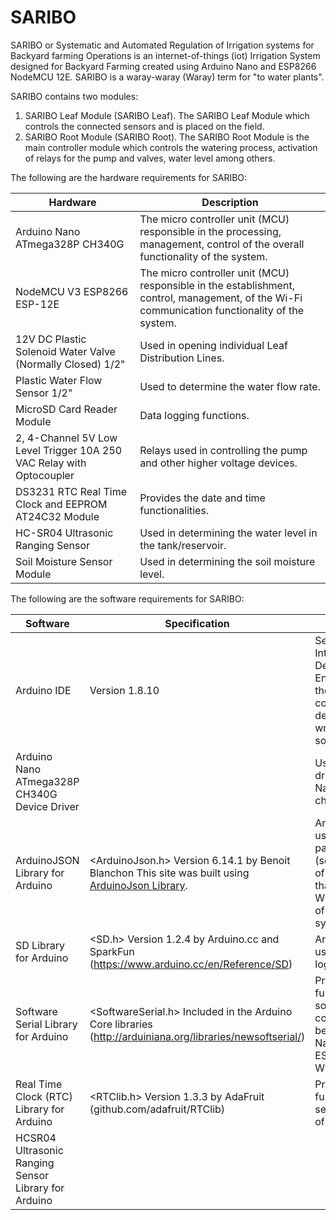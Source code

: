 # SARIBO
SARIBO or Systematic and Automated Regulation of Irrigation systems for
Backyard farming Operations is an internet-of-things (iot) Irrigation System designed for Backyard Farming created using Arduino Nano and ESP8266 NodeMCU 12E. SARIBO is a waray-waray (Waray) term for "to water plants".

SARIBO contains two modules:

1. SARIBO Leaf Module (SARIBO Leaf). The SARIBO Leaf Module which controls the connected sensors and is placed on the field.
2. SARIBO Root Module (SARIBO Root). The SARIBO Root Module is the main controller module which controls the watering process, activation of relays for the pump and valves, water level among others.

The following are the hardware requirements for SARIBO:

| Hardware  | Description |
| ------------- | ------------- |
| Arduino Nano ATmega328P CH340G  | The micro controller unit (MCU) responsible in the processing, management, control of the overall functionality of the system.  |
| NodeMCU V3 ESP8266 ESP-12E  | The micro controller unit (MCU) responsible in the establishment, control, management, of the Wi-Fi communication functionality of the system.  |
| 12V DC Plastic Solenoid Water Valve (Normally Closed) 1/2"| Used in opening individual Leaf Distribution Lines. |
| Plastic Water Flow Sensor 1/2" | Used to determine the water flow rate. |
| MicroSD Card Reader Module | Data logging functions. |
| 2, 4-Channel 5V Low Level Trigger 10A 250 VAC Relay with Optocoupler | Relays used in controlling the pump and other higher voltage devices. |
| DS3231 RTC Real Time Clock and EEPROM AT24C32 Module | Provides the date and time functionalities. |
| HC-SR04 Ultrasonic Ranging Sensor | Used in determining the water level in the tank/reservoir.  |
| Soil Moisture Sensor Module | Used in determining the soil moisture level. |



The following are the software requirements for SARIBO:

| Software | Specification | Description |
| ------------- | ------------- | ------------- |
| Arduino IDE | Version 1.8.10 | Serves as the Integrated Development Environment (IDE) of the Arduino wherein codes during the development are written using the software. |
| Arduino Nano ATmega328P CH340G Device Driver | | Used as the device driver of the Arduino Nano that uses the cheap CH340G IC. |
| ArduinoJSON Library for Arduino | <ArduinoJson.h> Version 6.14.1 by Benoit Blanchon This site was built using [ArduinoJson Library](https://github.com/bblanchon/ArduinoJson). | An Arduino library used as the parser/decoder (serializer/deserializer) of data of the system that will be sent via the Wi-Fi communication of the modules of the system. |
| SD Library for Arduino | <SD.h> Version 1.2.4 by Arduino.cc and SparkFun (https://www.arduino.cc/en/Reference/SD) | An Arduino library used for the data logging purposes. |
| Software Serial Library for Arduino | <SoftwareSerial.h> Included in the Arduino Core libraries (http://arduiniana.org/libraries/newsoftserial/) | Provides the functionality for the software serial communication between the Arduino Nano and the ESP8288 NodeMCU Wi-Fi Module. |
| Real Time Clock (RTC) Library for Arduino | <RTClib.h> Version 1.3.3 by AdaFruit (github.com/adafruit/RTClib) | Provides the functionality for the setting and accessing of date and time. |
| HCSR04 Ultrasonic Ranging Sensor Library for Arduino


